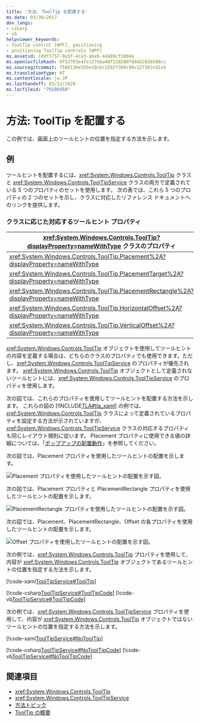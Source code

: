 ```yaml
---
title: '方法: ToolTip を配置する'
ms.date: 03/30/2017
dev_langs:
- csharp
- vb
helpviewer_keywords:
- ToolTip control [WPF], positioning
- positioning ToolTip controls [WPF]
ms.assetid: cddf3757-9e5f-4ce3-a6eb-44489cf3804a
ms.openlocfilehash: 0f52703e4fe127daa40f220280f084b2026580cc
ms.sourcegitcommit: 7588136e355e10cbc2582f389c90c127363c02a5
ms.translationtype: HT
ms.contentlocale: ja-JP
ms.lasthandoff: 03/12/2020
ms.locfileid: "79186950"
---
```

# <a name="how-to-position-a-tooltip"></a>方法: ToolTip を配置する
この例では、画面上のツールヒントの位置を指定する方法を示します。  
  
## <a name="example"></a>例  
 ツールヒントを配置するには、<xref:System.Windows.Controls.ToolTip> クラスと <xref:System.Windows.Controls.ToolTipService> クラスの両方で定義されている 5 つのプロパティのセットを使用します。 次の表では、これら 5 つのプロパティの 2 つのセットを示し、クラスに対応したリファレンス ドキュメントへのリンクを提供します。  
  
### <a name="corresponding-tooltip-properties-according-to-class"></a>クラスに応じた対応するツールヒント プロパティ  
  
|<xref:System.Windows.Controls.ToolTip?displayProperty=nameWithType> クラスのプロパティ|<xref:System.Windows.Controls.ToolTipService?displayProperty=nameWithType> クラスのプロパティ|  
|--------------------------------------------------------------------------------------------------------------------------------------------------------------|---------------------------------------------------------------------------------------------------------------------------------------------------------------------|  
|<xref:System.Windows.Controls.ToolTip.Placement%2A?displayProperty=nameWithType>|<xref:System.Windows.Controls.ToolTipService.Placement%2A?displayProperty=nameWithType>|  
|<xref:System.Windows.Controls.ToolTip.PlacementTarget%2A?displayProperty=nameWithType>|<xref:System.Windows.Controls.ToolTipService.PlacementTarget%2A?displayProperty=nameWithType>|  
|<xref:System.Windows.Controls.ToolTip.PlacementRectangle%2A?displayProperty=nameWithType>|<xref:System.Windows.Controls.ToolTipService.PlacementRectangle%2A?displayProperty=nameWithType>|  
|<xref:System.Windows.Controls.ToolTip.HorizontalOffset%2A?displayProperty=nameWithType>|<xref:System.Windows.Controls.ToolTipService.HorizontalOffset%2A?displayProperty=nameWithType>|  
|<xref:System.Windows.Controls.ToolTip.VerticalOffset%2A?displayProperty=nameWithType>|<xref:System.Windows.Controls.ToolTipService.VerticalOffset%2A?displayProperty=nameWithType>|  
  
 <xref:System.Windows.Controls.ToolTip> オブジェクトを使用してツールヒントの内容を定義する場合は、どちらのクラスのプロパティでも使用できます。ただし、<xref:System.Windows.Controls.ToolTipService> のプロパティが優先されます。 <xref:System.Windows.Controls.ToolTip> オブジェクトとして定義されないツールヒントには、<xref:System.Windows.Controls.ToolTipService> のプロパティを使用します。  
  
 次の図では、これらのプロパティを使用してツールヒントを配置する方法を示します。 これらの図の [!INCLUDE[TLA#tla_xaml](../../../../includes/tlasharptla-xaml-md.md)] の例では、<xref:System.Windows.Controls.ToolTip> クラスによって定義されているプロパティを設定する方法が示されていますが、<xref:System.Windows.Controls.ToolTipService> クラスの対応するプロパティも同じレイアウト規則に従います。 Placement プロパティに使用できる値の詳細については、「[ポップアップの配置動作](popup-placement-behavior.md)」を参照してください。  

 次の図では、Placement プロパティを使用したツールヒントの配置を示します。  
  
 ![Placement プロパティを使用したツールヒントの配置を示す図。](./media/how-to-position-a-tooltip/tooltip-placement-property.png)

 次の図では、Placement プロパティと PlacementRectangle プロパティを使用したツールヒントの配置を示します。

 ![PlacementRectangle プロパティを使用したツールヒントの配置を示す図。](./media/how-to-position-a-tooltip/tooltip-placement-rectangle-property.png)  

 次の図では、Placement、PlacementRectangle、Offset の各プロパティを使用したツールヒントの配置を示します。
  
 ![Offset プロパティを使用したツールヒントの配置を示す図。](./media/how-to-position-a-tooltip/tooltip-placement-offset-property.png)

 次の例では、<xref:System.Windows.Controls.ToolTip> プロパティを使用して、内容が <xref:System.Windows.Controls.ToolTip> オブジェクトであるツールヒントの位置を指定する方法を示します。  
  
 [!code-xaml[ToolTipService#ToolTip](~/samples/snippets/csharp/VS_Snippets_Wpf/ToolTipService/CSharp/Pane1.xaml#tooltip)]  
  
 [!code-csharp[ToolTipService#ToolTipCode](~/samples/snippets/csharp/VS_Snippets_Wpf/ToolTipService/CSharp/Pane1.xaml.cs#tooltipcode)]
 [!code-vb[ToolTipService#ToolTipCode](~/samples/snippets/visualbasic/VS_Snippets_Wpf/ToolTipService/visualbasic/pane1.xaml.vb#tooltipcode)]  
  
 次の例では、<xref:System.Windows.Controls.ToolTipService> プロパティを使用して、内容が <xref:System.Windows.Controls.ToolTip> オブジェクトではないツールヒントの位置を指定する方法を示します。  
  
 [!code-xaml[ToolTipService#NoToolTip](~/samples/snippets/csharp/VS_Snippets_Wpf/ToolTipService/CSharp/Pane1.xaml#notooltip)]  
  
 [!code-csharp[ToolTipService#NoToolTipCode](~/samples/snippets/csharp/VS_Snippets_Wpf/ToolTipService/CSharp/Pane1.xaml.cs#notooltipcode)]
 [!code-vb[ToolTipService#NoToolTipCode](~/samples/snippets/visualbasic/VS_Snippets_Wpf/ToolTipService/visualbasic/pane1.xaml.vb#notooltipcode)]  
  
## <a name="see-also"></a>関連項目

- <xref:System.Windows.Controls.ToolTip>
- <xref:System.Windows.Controls.ToolTipService>
- [方法トピック](tooltip-how-to-topics.md)
- [ToolTip の概要](tooltip-overview.md)

